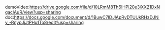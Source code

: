 demoVideo:https://drive.google.com/file/d/10LRmM8Th6IHPl20e3iXX21DxNgacIAuR/view?usp=sharing
doc:https://docs.google.com/document/d/1BuwC7IDJlApRvDTUUkRHzDJNiv_-RnypJjJtPHu1To8/edit?usp=sharing

